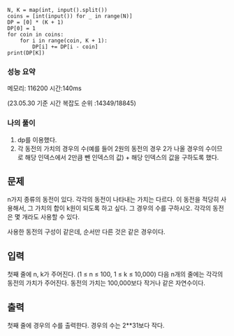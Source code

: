 ```
N, K = map(int, input().split())
coins = [int(input()) for _ in range(N)]
DP = [0] * (K + 1)
DP[0] = 1
for coin in coins:
    for i in range(coin, K + 1):
        DP[i] += DP[i - coin]
print(DP[K])
```

### 성능 요약

메모리:   116200 시간:140ms 

(23.05.30 기준 시간 복잡도 순위 :14349/18845)



### 나의 풀이

1. dp를 이용했다.
2. 각 동전의 가치의 경우의 수(예를 들어 2원의 동전의 경우 2가 나올 경우의 수이므로 해당 인덱스에서 2만큼 뺀 인덱스의 값) + 해당 인덱스의 값을 구하도록 했다.



## 문제

n가지 종류의 동전이 있다. 각각의 동전이 나타내는 가치는 다르다. 이 동전을 적당히 사용해서, 그 가치의 합이 k원이 되도록 하고 싶다. 그 경우의 수를 구하시오. 각각의 동전은 몇 개라도 사용할 수 있다.

사용한 동전의 구성이 같은데, 순서만 다른 것은 같은 경우이다.

## 입력

첫째 줄에 n, k가 주어진다. (1 ≤ n ≤ 100, 1 ≤ k ≤ 10,000) 다음 n개의 줄에는 각각의 동전의 가치가 주어진다. 동전의 가치는 100,000보다 작거나 같은 자연수이다.

## 출력

첫째 줄에 경우의 수를 출력한다. 경우의 수는 2**31보다 작다.